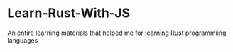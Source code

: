# Learn-Rust-With-JS
An entire learning materials that helped me for learning Rust programmiing languages
